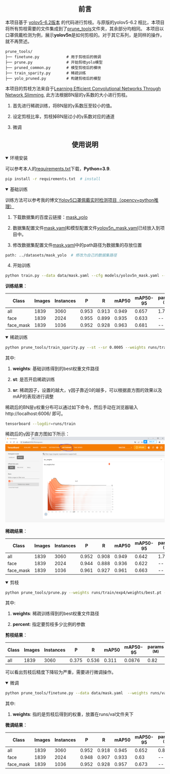 ## <div align="center">前言</div>
本项目基于 [yolov5-6.2版本](https://github.com/ultralytics/yolov5/releases/tag/v6.2) 的代码进行剪枝。与原版的yolov5-6.2 相比，本项目将所有剪枝需要的文件集成到了[prune_tools](prune_tools)文件夹，其余部分均相同。
本项目以口罩佩戴检测为例，展示**yolov5n**是如何剪枝的。对于其它系列，是同样的操作，就不再赘述。
  ```shell
 prune_tools/
 ├── finetune.py            # 用于剪枝后的微调
 ├── prune.py               # 开始剪枝yolo模型
 ├── pruned_common.py       # 模型剪枝后的模块
 ├── train_sparity.py       # 稀疏训练
 ├── yolo_pruned.py         # 构建剪枝后的模型
```

本项目的剪枝方法来自于[Learning Efficient Convolutional Networks Through Network Slimming](https://openaccess.thecvf.com/content_iccv_2017/html/Liu_Learning_Efficient_Convolutional_ICCV_2017_paper.html), 此方法根据BN层的γ系数的大小进行剪枝。

1. 首先进行稀疏训练，将BN层的γ系数压至较小的值。

2. 设定剪枝比率，剪枝掉BN层过小的γ系数对应的通道

3. 微调


## <div align="center">使用说明</div>
<details open>
<summary>环境安装</summary>

可以参考本人的[requirements.txt](requirements.txt)下载，**Python=3.9**.

```bash
pip install -r requirements.txt  # install
```

</details>


<details open>
<summary>基础训练</summary>

训练方法可以参考我的博文[Yolov5口罩佩戴实时检测项目（opencv+python推理）](https://blog.csdn.net/weixin_43490422/article/details/127148825?spm=1001.2014.3001.5501)

1. 下载数据集的百度云链接：[mask_yolo](https://pan.baidu.com/s/1l1-lBb_znAYcFmRVDj1IfQ?pwd=glxz)

2. 数据集配置文件[mask.yaml](data/mask.yaml)和模型配置文件[yolov5n_mask.yaml](models/yolov5n_mask.yaml)已经放入到项目中。
   
3. 修改数据集配置文件[mask.yaml](data/mask.yaml)中的path路径为数据集的存放位置

```bash
path: ../datasets/mask_yolo  # 修改为自己的数据集路径
```

4. 开始训练
```bash
python train.py --data data/mask.yaml --cfg models/yolov5n_mask.yaml --weights yolov5n.pt --batch-size 64 --epochs 200 --imgsz 320
```
**训练结果**：

| Class   | Images | Instances | P     |    R  | mAP50 | mAP50-95 | params<br><sup>(M) | GFLOPs<br><sup>@320 |
|------------------------------------------------------------------------------------------------------|-----------------------|-------------------------|--------------------|------------------------------|-------------------------------|--------------------------------|--------------------|------------------------|
| all     | 1839   | 3060      | 0.953|  0.913| 0.949  | 0.657   | 1.77                | 4.2           
| face     | 1839   | 2024      | 0.955|  0.899| 0.935  | 0.633   | --                | --          
| face_mask     | 1839   | 1036      | 0.952|  0.928| 0.963  | 0.681  | --                | --          


</details>


<details open>
<summary>稀疏训练</summary>

```bash
python prune_tools/train_sparity.py --st --sr 0.0005 --weights runs/train/exp3/weights/best.pt --cfg models/yolov5n_mask.yaml --data data/mask.yaml --batch-size 64 --epochs 100 --imgsz 320
```

其中:
1. **weights**: 基础训练得到的best权重文件路径

2. **st**: 是否开启稀疏训练

3. **sr**: 稀疏因子，设置的越大，γ因子靠近0的越多，可以根据直方图的效果以及mAP的表现进行调整

稀疏后的BN层γ权重分布可以通过如下命令，然后手动在浏览器输入http://localhost:6006/  即可。
```bash
tensorboard --logdir=runs/train
```

稀疏后的γ因子直方图如下所示：
![image](readmeImg/tensorboard.png)

**稀疏结果**：

| Class   | Images | Instances | P     |    R  | mAP50 | mAP50-95 | params<br><sup>(M) | GFLOPs<br><sup>@320 |
|------------------------------------------------------------------------------------------------------|-----------------------|-------------------------|--------------------|------------------------------|-------------------------------|--------------------------------|--------------------|------------------------|
| all     | 1839   | 3060      | 0.952|  0.908| 0.949  | 0.642   | 1.77                | 4.2           
| face     | 1839   | 2024      | 0.944|  0.888| 0.936  | 0.622   | --                | --          
| face_mask     | 1839   | 1036      | 0.961|  0.927| 0.961  | 0.663  | --                | --          



</details>



<details open>
<summary>剪枝</summary>


```bash
python prune_tools/prune.py --weights runs/train/exp4/weights/best.pt --percent 0.4 --cfg models/yolov5n_mask.yaml --data data/mask.yaml --batch-size 64 --imgsz 320
```
其中:
1. **weights**: 稀疏训练得到的best权重文件路径

2. **percent**: 指定要剪枝多少比例的参数


**剪枝结果**：

| Class   | Images | Instances | P     |    R  | mAP50 | mAP50-95 | params<br><sup>(M) | GFLOPs<br><sup>@320 |
|------------------------------------------------------------------------------------------------------|-----------------------|-------------------------|--------------------|------------------------------|-------------------------------|--------------------------------|--------------------|------------------------|
| all     | 1839   | 3060      | 0.375|  0.536| 0.311  | 0.0876   | 0.82                | 3.1            

可以看出剪枝后精度下降较为严重，需要进行微调操作。

</details>


<details open>
<summary>微调</summary>

```bash
python prune_tools/finetune.py --data data/mask.yaml  --weights runs/val/exp/pruned_model.pt --batch-size 64 --epochs 100 --imgsz 320
```

其中:
1. **weights**: 指的是剪枝后得到的权重，放置在runs/val文件夹下

**微调结果**：

| Class   | Images | Instances | P     |    R  | mAP50 | mAP50-95 | params<br><sup>(M) | GFLOPs<br><sup>@320 |
|------------------------------------------------------------------------------------------------------|-----------------------|-------------------------|--------------------|------------------------------|-------------------------------|--------------------------------|--------------------|------------------------|
| all     | 1839   | 3060      | 0.952|  0.918| 0.945  | 0.652   | 0.82                | 3.1           
| face     | 1839   | 2024      | 0.948|  0.907| 0.933  | 0.63   | --                | --          
| face_mask     | 1839   | 1036      | 0.952|  0.928| 0.957  | 0.673  | --                | --          



</details>